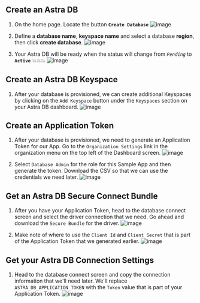 ## Create an Astra DB

1. On the home page. Locate the button **`Create Database`**
![image](https://raw.githubusercontent.com/DataStax-Examples/sample-app-template/master/screenshots/astra-dashboard.png)

2. Define a **database name**, **keyspace name** and select a database **region**, then click **create database**.
![image](https://raw.githubusercontent.com/DataStax-Examples/sample-app-template/master/screenshots/astra-create-db.png)

3. Your Astra DB will be ready when the status will change from *`Pending`* to **`Active`** 💥💥💥 
![image](https://raw.githubusercontent.com/DataStax-Examples/sample-app-template/master/screenshots/astra-db-active.png)


## Create an Astra DB Keyspace
1. After your database is provisioned, we can create additional Keyspaces by clicking on the `Add Keyspace` button under the `Keyspaces` section on your Astra DB dashboard.
![image](https://raw.githubusercontent.com/DataStax-Examples/sample-app-template/master/screenshots/astra-db-active.png)


## Create an Application Token
1. After your database is provisioned, we need to generate an Application Token for our App. Go to the `Organization Settings` link in the organization menu on the top left of the Dashboard screen.
![image](https://raw.githubusercontent.com/DataStax-Examples/sample-app-template/master/screenshots/astra-db-settings.png)

2. Select `Database Admin` for the role for this Sample App and then generate the token. Download the CSV so that we can use the credentials we need later.
![image](https://raw.githubusercontent.com/DataStax-Examples/sample-app-template/master/screenshots/astra-db-settings-token.png)


## Get an Astra DB Secure Connect Bundle
1. After you have your Application Token, head to the database connect screen and select the driver connection that we need. Go ahead and download the `Secure Bundle` for the driver.
![image](https://raw.githubusercontent.com/DataStax-Examples/sample-app-template/master/screenshots/astra-db-connect-bundle.png)

2. Make note of where to use the `Client Id` and `Client Secret` that is part of the Application Token that we generated earlier.
![image](https://raw.githubusercontent.com/DataStax-Examples/sample-app-template/master/screenshots/astra-db-connect-bundle-driver.png)


## Get your Astra DB Connection Settings
1. Head to the database connect screen and copy the connection information that we'll need later. We'll replace `ASTRA_DB_APPLICATION_TOKEN` with the `Token` value that is part of your Application Token.
![image](https://raw.githubusercontent.com/DataStax-Examples/sample-app-template/master/screenshots/astra-db-connect.png)